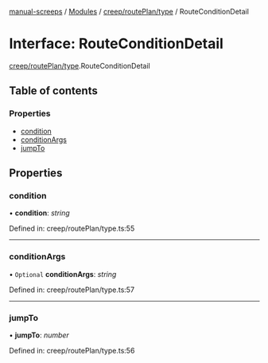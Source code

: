 [manual-screeps](../README.md) / [Modules](../modules.md) / [creep/routePlan/type](../modules/creep_routeplan_type.md) / RouteConditionDetail

# Interface: RouteConditionDetail

[creep/routePlan/type](../modules/creep_routeplan_type.md).RouteConditionDetail

## Table of contents

### Properties

- [condition](creep_routeplan_type.routeconditiondetail.md#condition)
- [conditionArgs](creep_routeplan_type.routeconditiondetail.md#conditionargs)
- [jumpTo](creep_routeplan_type.routeconditiondetail.md#jumpto)

## Properties

### condition

• **condition**: *string*

Defined in: creep/routePlan/type.ts:55

___

### conditionArgs

• `Optional` **conditionArgs**: *string*

Defined in: creep/routePlan/type.ts:57

___

### jumpTo

• **jumpTo**: *number*

Defined in: creep/routePlan/type.ts:56
